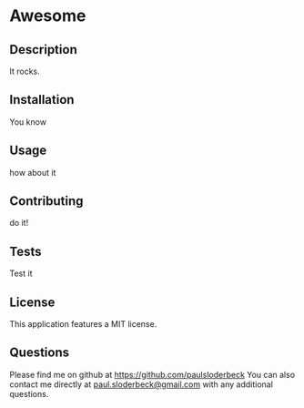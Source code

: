 
# Awesome
## Description
It rocks. 
## Installation
You know
## Usage
how about it
## Contributing
do it!
## Tests
Test it
## License
This application features a MIT license.
## Questions
Please find me on github at <https://github.com/paulsloderbeck>
You can also contact me directly at paul.sloderbeck@gmail.com with any additional questions.
